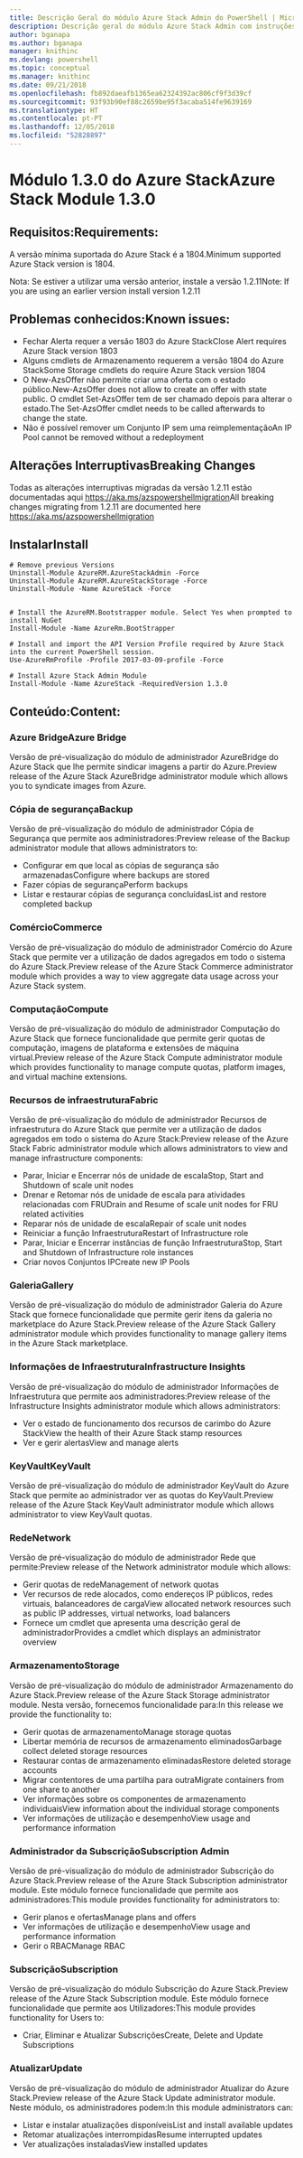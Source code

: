 ```yaml
---
title: Descrição Geral do módulo Azure Stack Admin do PowerShell | Microsoft Docs
description: Descrição geral do módulo Azure Stack Admin com instruções para instalação e configuração.
author: bganapa
ms.author: bganapa
manager: knithinc
ms.devlang: powershell
ms.topic: conceptual
ms.manager: knithinc
ms.date: 09/21/2018
ms.openlocfilehash: fb892daeafb1365ea62324392ac806cf9f3d39cf
ms.sourcegitcommit: 93f93b90ef88c2659be95f3acaba514fe9639169
ms.translationtype: HT
ms.contentlocale: pt-PT
ms.lasthandoff: 12/05/2018
ms.locfileid: "52828897"
---
```

# <a name="azure-stack-module-130"></a><span data-ttu-id="9edaf-103">Módulo 1.3.0 do Azure Stack</span><span class="sxs-lookup"><span data-stu-id="9edaf-103">Azure Stack Module 1.3.0</span></span>

## <a name="requirements"></a><span data-ttu-id="9edaf-104">Requisitos:</span><span class="sxs-lookup"><span data-stu-id="9edaf-104">Requirements:</span></span>
<span data-ttu-id="9edaf-105">A versão mínima suportada do Azure Stack é a 1804.</span><span class="sxs-lookup"><span data-stu-id="9edaf-105">Minimum supported Azure Stack version is 1804.</span></span>

<span data-ttu-id="9edaf-106">Nota: Se estiver a utilizar uma versão anterior, instale a versão 1.2.11</span><span class="sxs-lookup"><span data-stu-id="9edaf-106">Note: If you are using an earlier version install version 1.2.11</span></span>

## <a name="known-issues"></a><span data-ttu-id="9edaf-107">Problemas conhecidos:</span><span class="sxs-lookup"><span data-stu-id="9edaf-107">Known issues:</span></span>

- <span data-ttu-id="9edaf-108">Fechar Alerta requer a versão 1803 do Azure Stack</span><span class="sxs-lookup"><span data-stu-id="9edaf-108">Close Alert requires Azure Stack version 1803</span></span>
- <span data-ttu-id="9edaf-109">Alguns cmdlets de Armazenamento requerem a versão 1804 do Azure Stack</span><span class="sxs-lookup"><span data-stu-id="9edaf-109">Some Storage cmdlets do require Azure Stack version 1804</span></span>
- <span data-ttu-id="9edaf-110">O New-AzsOffer não permite criar uma oferta com o estado público.</span><span class="sxs-lookup"><span data-stu-id="9edaf-110">New-AzsOffer does not allow to create an offer with state public.</span></span> <span data-ttu-id="9edaf-111">O cmdlet Set-AzsOffer tem de ser chamado depois para alterar o estado.</span><span class="sxs-lookup"><span data-stu-id="9edaf-111">The Set-AzsOffer cmdlet needs to be called afterwards to change the state.</span></span>
- <span data-ttu-id="9edaf-112">Não é possível remover um Conjunto IP sem uma reimplementação</span><span class="sxs-lookup"><span data-stu-id="9edaf-112">An IP Pool cannot be removed without a redeployment</span></span>

## <a name="breaking-changes"></a><span data-ttu-id="9edaf-113">Alterações Interruptivas</span><span class="sxs-lookup"><span data-stu-id="9edaf-113">Breaking Changes</span></span>
<span data-ttu-id="9edaf-114">Todas as alterações interruptivas migradas da versão 1.2.11 estão documentadas aqui https://aka.ms/azspowershellmigration</span><span class="sxs-lookup"><span data-stu-id="9edaf-114">All breaking changes migrating from 1.2.11 are documented here https://aka.ms/azspowershellmigration</span></span>

## <a name="install"></a><span data-ttu-id="9edaf-115">Instalar</span><span class="sxs-lookup"><span data-stu-id="9edaf-115">Install</span></span>
```
# Remove previous Versions
Uninstall-Module AzureRM.AzureStackAdmin -Force
Uninstall-Module AzureRM.AzureStackStorage -Force
Uninstall-Module -Name AzureStack -Force 


# Install the AzureRM.Bootstrapper module. Select Yes when prompted to install NuGet
Install-Module -Name AzureRm.BootStrapper

# Install and import the API Version Profile required by Azure Stack into the current PowerShell session.
Use-AzureRmProfile -Profile 2017-03-09-profile -Force

# Install Azure Stack Admin Module
Install-Module -Name AzureStack -RequiredVersion 1.3.0
```
## <a name="content"></a><span data-ttu-id="9edaf-116">Conteúdo:</span><span class="sxs-lookup"><span data-stu-id="9edaf-116">Content:</span></span>
### <a name="azure-bridge"></a><span data-ttu-id="9edaf-117">Azure Bridge</span><span class="sxs-lookup"><span data-stu-id="9edaf-117">Azure Bridge</span></span>
<span data-ttu-id="9edaf-118">Versão de pré-visualização do módulo de administrador AzureBridge do Azure Stack que lhe permite sindicar imagens a partir do Azure.</span><span class="sxs-lookup"><span data-stu-id="9edaf-118">Preview release of the Azure Stack AzureBridge administrator module which allows you to syndicate images from Azure.</span></span>

### <a name="backup"></a><span data-ttu-id="9edaf-119">Cópia de segurança</span><span class="sxs-lookup"><span data-stu-id="9edaf-119">Backup</span></span>
<span data-ttu-id="9edaf-120">Versão de pré-visualização do módulo de administrador Cópia de Segurança que permite aos administradores:</span><span class="sxs-lookup"><span data-stu-id="9edaf-120">Preview release of the Backup administrator module that allows administrators to:</span></span>
- <span data-ttu-id="9edaf-121">Configurar em que local as cópias de segurança são armazenadas</span><span class="sxs-lookup"><span data-stu-id="9edaf-121">Configure where backups are stored</span></span>
- <span data-ttu-id="9edaf-122">Fazer cópias de segurança</span><span class="sxs-lookup"><span data-stu-id="9edaf-122">Perform backups</span></span>
- <span data-ttu-id="9edaf-123">Listar e restaurar cópias de segurança concluídas</span><span class="sxs-lookup"><span data-stu-id="9edaf-123">List and restore completed backup</span></span>

### <a name="commerce"></a><span data-ttu-id="9edaf-124">Comércio</span><span class="sxs-lookup"><span data-stu-id="9edaf-124">Commerce</span></span>
<span data-ttu-id="9edaf-125">Versão de pré-visualização do módulo de administrador Comércio do Azure Stack que permite ver a utilização de dados agregados em todo o sistema do Azure Stack.</span><span class="sxs-lookup"><span data-stu-id="9edaf-125">Preview release of the Azure Stack Commerce administrator module which provides a way to view aggregate data usage across your Azure Stack system.</span></span>

### <a name="compute"></a><span data-ttu-id="9edaf-126">Computação</span><span class="sxs-lookup"><span data-stu-id="9edaf-126">Compute</span></span>
<span data-ttu-id="9edaf-127">Versão de pré-visualização do módulo de administrador Computação do Azure Stack que fornece funcionalidade que permite gerir quotas de computação, imagens de plataforma e extensões de máquina virtual.</span><span class="sxs-lookup"><span data-stu-id="9edaf-127">Preview release of the Azure Stack Compute administrator module which provides functionality to manage compute quotas, platform images, and virtual machine extensions.</span></span>

### <a name="fabric"></a><span data-ttu-id="9edaf-128">Recursos de infraestrutura</span><span class="sxs-lookup"><span data-stu-id="9edaf-128">Fabric</span></span>
<span data-ttu-id="9edaf-129">Versão de pré-visualização do módulo de administrador Recursos de infraestrutura do Azure Stack que permite ver a utilização de dados agregados em todo o sistema do Azure Stack:</span><span class="sxs-lookup"><span data-stu-id="9edaf-129">Preview release of the Azure Stack Fabric administrator module which allows administrators to view and manage infrastructure components:</span></span>
- <span data-ttu-id="9edaf-130">Parar, Iniciar e Encerrar nós de unidade de escala</span><span class="sxs-lookup"><span data-stu-id="9edaf-130">Stop, Start and Shutdown of scale unit nodes</span></span>
- <span data-ttu-id="9edaf-131">Drenar e Retomar nós de unidade de escala para atividades relacionadas com FRU</span><span class="sxs-lookup"><span data-stu-id="9edaf-131">Drain and Resume of scale unit nodes for FRU related activities</span></span>
- <span data-ttu-id="9edaf-132">Reparar nós de unidade de escala</span><span class="sxs-lookup"><span data-stu-id="9edaf-132">Repair of scale unit nodes</span></span>
- <span data-ttu-id="9edaf-133">Reiniciar a função Infraestrutura</span><span class="sxs-lookup"><span data-stu-id="9edaf-133">Restart of Infrastructure role</span></span>
- <span data-ttu-id="9edaf-134">Parar, Iniciar e Encerrar instâncias de função Infraestrutura</span><span class="sxs-lookup"><span data-stu-id="9edaf-134">Stop, Start and Shutdown of Infrastructure role instances</span></span>
- <span data-ttu-id="9edaf-135">Criar novos Conjuntos IP</span><span class="sxs-lookup"><span data-stu-id="9edaf-135">Create new IP Pools</span></span>


### <a name="gallery"></a><span data-ttu-id="9edaf-136">Galeria</span><span class="sxs-lookup"><span data-stu-id="9edaf-136">Gallery</span></span>
<span data-ttu-id="9edaf-137">Versão de pré-visualização do módulo de administrador Galeria do Azure Stack que fornece funcionalidade que permite gerir itens da galeria no marketplace do Azure Stack.</span><span class="sxs-lookup"><span data-stu-id="9edaf-137">Preview release of the Azure Stack Gallery administrator module which provides functionality to manage gallery items in the Azure Stack marketplace.</span></span>

### <a name="infrastructure-insights"></a><span data-ttu-id="9edaf-138">Informações de Infraestrutura</span><span class="sxs-lookup"><span data-stu-id="9edaf-138">Infrastructure Insights</span></span>
<span data-ttu-id="9edaf-139">Versão de pré-visualização do módulo de administrador Informações de Infraestrutura que permite aos administradores:</span><span class="sxs-lookup"><span data-stu-id="9edaf-139">Preview release of the Infrastructure Insights administrator module which allows administrators:</span></span>
- <span data-ttu-id="9edaf-140">Ver o estado de funcionamento dos recursos de carimbo do Azure Stack</span><span class="sxs-lookup"><span data-stu-id="9edaf-140">View the health of their Azure Stack stamp resources</span></span>
- <span data-ttu-id="9edaf-141">Ver e gerir alertas</span><span class="sxs-lookup"><span data-stu-id="9edaf-141">View and manage alerts</span></span>

### <a name="keyvault"></a><span data-ttu-id="9edaf-142">KeyVault</span><span class="sxs-lookup"><span data-stu-id="9edaf-142">KeyVault</span></span>
<span data-ttu-id="9edaf-143">Versão de pré-visualização do módulo de administrador KeyVault do Azure Stack que permite ao administrador ver as quotas do KeyVault.</span><span class="sxs-lookup"><span data-stu-id="9edaf-143">Preview release of the Azure Stack KeyVault administrator module which allows administrator to view KeyVault quotas.</span></span>

### <a name="network"></a><span data-ttu-id="9edaf-144">Rede</span><span class="sxs-lookup"><span data-stu-id="9edaf-144">Network</span></span>
<span data-ttu-id="9edaf-145">Versão de pré-visualização do módulo de administrador Rede que permite:</span><span class="sxs-lookup"><span data-stu-id="9edaf-145">Preview release of the Network administrator module which allows:</span></span>
- <span data-ttu-id="9edaf-146">Gerir quotas de rede</span><span class="sxs-lookup"><span data-stu-id="9edaf-146">Management of network quotas</span></span>
- <span data-ttu-id="9edaf-147">Ver recursos de rede alocados, como endereços IP públicos, redes virtuais, balanceadores de carga</span><span class="sxs-lookup"><span data-stu-id="9edaf-147">View allocated network resources such as public IP addresses, virtual networks, load balancers</span></span>
- <span data-ttu-id="9edaf-148">Fornece um cmdlet que apresenta uma descrição geral de administrador</span><span class="sxs-lookup"><span data-stu-id="9edaf-148">Provides a cmdlet which displays an administrator overview</span></span>

### <a name="storage"></a><span data-ttu-id="9edaf-149">Armazenamento</span><span class="sxs-lookup"><span data-stu-id="9edaf-149">Storage</span></span>
<span data-ttu-id="9edaf-150">Versão de pré-visualização do módulo de administrador Armazenamento do Azure Stack.</span><span class="sxs-lookup"><span data-stu-id="9edaf-150">Preview release of the Azure Stack Storage administrator module.</span></span>  <span data-ttu-id="9edaf-151">Nesta versão, fornecemos funcionalidade para:</span><span class="sxs-lookup"><span data-stu-id="9edaf-151">In this release we provide the functionality to:</span></span>
- <span data-ttu-id="9edaf-152">Gerir quotas de armazenamento</span><span class="sxs-lookup"><span data-stu-id="9edaf-152">Manage storage quotas</span></span>
- <span data-ttu-id="9edaf-153">Libertar memória de recursos de armazenamento eliminados</span><span class="sxs-lookup"><span data-stu-id="9edaf-153">Garbage collect deleted storage resources</span></span>
- <span data-ttu-id="9edaf-154">Restaurar contas de armazenamento eliminadas</span><span class="sxs-lookup"><span data-stu-id="9edaf-154">Restore deleted storage accounts</span></span>
- <span data-ttu-id="9edaf-155">Migrar contentores de uma partilha para outra</span><span class="sxs-lookup"><span data-stu-id="9edaf-155">Migrate containers from one share to another</span></span>
- <span data-ttu-id="9edaf-156">Ver informações sobre os componentes de armazenamento individuais</span><span class="sxs-lookup"><span data-stu-id="9edaf-156">View information about the individual storage components</span></span>
- <span data-ttu-id="9edaf-157">Ver informações de utilização e desempenho</span><span class="sxs-lookup"><span data-stu-id="9edaf-157">View usage and performance information</span></span>

### <a name="subscription-admin"></a><span data-ttu-id="9edaf-158">Administrador da Subscrição</span><span class="sxs-lookup"><span data-stu-id="9edaf-158">Subscription Admin</span></span>
<span data-ttu-id="9edaf-159">Versão de pré-visualização do módulo de administrador Subscrição do Azure Stack.</span><span class="sxs-lookup"><span data-stu-id="9edaf-159">Preview release of the Azure Stack Subscription administrator module.</span></span>  <span data-ttu-id="9edaf-160">Este módulo fornece funcionalidade que permite aos administradores:</span><span class="sxs-lookup"><span data-stu-id="9edaf-160">This module provides functionality for administrators to:</span></span>
- <span data-ttu-id="9edaf-161">Gerir planos e ofertas</span><span class="sxs-lookup"><span data-stu-id="9edaf-161">Manage plans and offers</span></span>
- <span data-ttu-id="9edaf-162">Ver informações de utilização e desempenho</span><span class="sxs-lookup"><span data-stu-id="9edaf-162">View usage and performance information</span></span>
- <span data-ttu-id="9edaf-163">Gerir o RBAC</span><span class="sxs-lookup"><span data-stu-id="9edaf-163">Manage RBAC</span></span>

### <a name="subscription"></a><span data-ttu-id="9edaf-164">Subscrição</span><span class="sxs-lookup"><span data-stu-id="9edaf-164">Subscription</span></span>
<span data-ttu-id="9edaf-165">Versão de pré-visualização do módulo Subscrição do Azure Stack.</span><span class="sxs-lookup"><span data-stu-id="9edaf-165">Preview release of the Azure Stack Subscription module.</span></span>  <span data-ttu-id="9edaf-166">Este módulo fornece funcionalidade que permite aos Utilizadores:</span><span class="sxs-lookup"><span data-stu-id="9edaf-166">This module provides functionality for Users to:</span></span>
- <span data-ttu-id="9edaf-167">Criar, Eliminar e Atualizar Subscrições</span><span class="sxs-lookup"><span data-stu-id="9edaf-167">Create, Delete and Update Subscriptions</span></span>

### <a name="update"></a><span data-ttu-id="9edaf-168">Atualizar</span><span class="sxs-lookup"><span data-stu-id="9edaf-168">Update</span></span>
<span data-ttu-id="9edaf-169">Versão de pré-visualização do módulo de administrador Atualizar do Azure Stack.</span><span class="sxs-lookup"><span data-stu-id="9edaf-169">Preview release of the Azure Stack Update administrator module.</span></span>  <span data-ttu-id="9edaf-170">Neste módulo, os administradores podem:</span><span class="sxs-lookup"><span data-stu-id="9edaf-170">In this module administrators can:</span></span>
- <span data-ttu-id="9edaf-171">Listar e instalar atualizações disponíveis</span><span class="sxs-lookup"><span data-stu-id="9edaf-171">List and install available updates</span></span>
- <span data-ttu-id="9edaf-172">Retomar atualizações interrompidas</span><span class="sxs-lookup"><span data-stu-id="9edaf-172">Resume interrupted updates</span></span>
- <span data-ttu-id="9edaf-173">Ver atualizações instaladas</span><span class="sxs-lookup"><span data-stu-id="9edaf-173">View installed updates</span></span>
